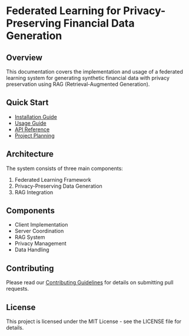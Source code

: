 # Federated Learning for Privacy-Preserving Financial Data Generation

## Overview
This documentation covers the implementation and usage of a federated learning system for generating synthetic financial data with privacy preservation using RAG (Retrieval-Augmented Generation).

## Quick Start
- [Installation Guide](guides/installation.md)
- [Usage Guide](guides/usage.md)
- [API Reference](api/index.md)
- [Project Planning](guides/planning.md)

## Architecture
The system consists of three main components:
1. Federated Learning Framework
2. Privacy-Preserving Data Generation
3. RAG Integration

## Components
- Client Implementation
- Server Coordination
- RAG System
- Privacy Management
- Data Handling

## Contributing
Please read our [Contributing Guidelines](guides/contributing.md) for details on submitting pull requests.

## License
This project is licensed under the MIT License - see the LICENSE file for details.

